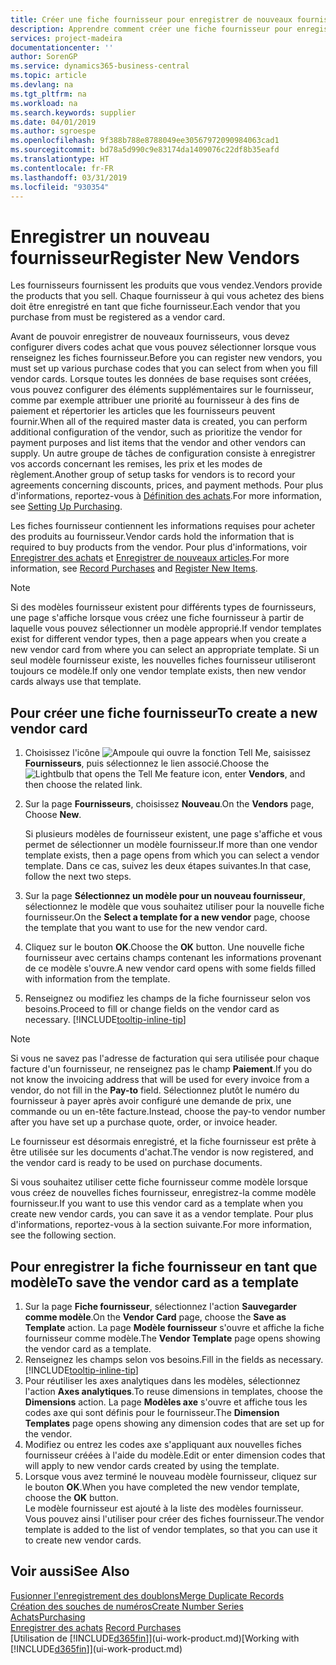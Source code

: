```yaml
---
title: Créer une fiche fournisseur pour enregistrer de nouveaux fournisseurs | Microsoft Docs
description: Apprendre comment créer une fiche fournisseur pour enregistrer un nouveau fournisseur.
services: project-madeira
documentationcenter: ''
author: SorenGP
ms.service: dynamics365-business-central
ms.topic: article
ms.devlang: na
ms.tgt_pltfrm: na
ms.workload: na
ms.search.keywords: supplier
ms.date: 04/01/2019
ms.author: sgroespe
ms.openlocfilehash: 9f388b788e8788049ee30567972090984063cad1
ms.sourcegitcommit: bd78a5d990c9e83174da1409076c22df8b35eafd
ms.translationtype: HT
ms.contentlocale: fr-FR
ms.lasthandoff: 03/31/2019
ms.locfileid: "930354"
---
```

# <a name="register-new-vendors"></a><span data-ttu-id="66c02-103">Enregistrer un nouveau fournisseur</span><span class="sxs-lookup"><span data-stu-id="66c02-103">Register New Vendors</span></span>
<span data-ttu-id="66c02-104">Les fournisseurs fournissent les produits que vous vendez.</span><span class="sxs-lookup"><span data-stu-id="66c02-104">Vendors provide the products that you sell.</span></span> <span data-ttu-id="66c02-105">Chaque fournisseur à qui vous achetez des biens doit être enregistré en tant que fiche fournisseur.</span><span class="sxs-lookup"><span data-stu-id="66c02-105">Each vendor that you purchase from must be registered as a vendor card.</span></span>

<span data-ttu-id="66c02-106">Avant de pouvoir enregistrer de nouveaux fournisseurs, vous devez configurer divers codes achat que vous pouvez sélectionner lorsque vous renseignez les fiches fournisseur.</span><span class="sxs-lookup"><span data-stu-id="66c02-106">Before you can register new vendors, you must set up various purchase codes that you can select from when you fill vendor cards.</span></span> <span data-ttu-id="66c02-107">Lorsque toutes les données de base requises sont créées, vous pouvez configurer des éléments supplémentaires sur le fournisseur, comme par exemple attribuer une priorité au fournisseur à des fins de paiement et répertorier les articles que les fournisseurs peuvent fournir.</span><span class="sxs-lookup"><span data-stu-id="66c02-107">When all of the required master data is created, you can perform additional configuration of the vendor, such as prioritize the vendor for payment purposes and list items that the vendor and other vendors can supply.</span></span> <span data-ttu-id="66c02-108">Un autre groupe de tâches de configuration consiste à enregistrer vos accords concernant les remises, les prix et les modes de règlement.</span><span class="sxs-lookup"><span data-stu-id="66c02-108">Another group of setup tasks for vendors is to record your agreements concerning discounts, prices, and payment methods.</span></span> <span data-ttu-id="66c02-109">Pour plus d'informations, reportez-vous à [Définition des achats](purchasing-setup-purchasing.md).</span><span class="sxs-lookup"><span data-stu-id="66c02-109">For more information, see [Setting Up Purchasing](purchasing-setup-purchasing.md).</span></span>

<span data-ttu-id="66c02-110">Les fiches fournisseur contiennent les informations requises pour acheter des produits au fournisseur.</span><span class="sxs-lookup"><span data-stu-id="66c02-110">Vendor cards hold the information that is required to buy products from the vendor.</span></span> <span data-ttu-id="66c02-111">Pour plus d'informations, voir [Enregistrer des achats](purchasing-how-record-purchases.md) et [Enregistrer de nouveaux articles](inventory-how-register-new-items.md).</span><span class="sxs-lookup"><span data-stu-id="66c02-111">For more information, see [Record Purchases](purchasing-how-record-purchases.md) and [Register New Items](inventory-how-register-new-items.md).</span></span>

> [!NOTE]  
>   <span data-ttu-id="66c02-112">Si des modèles fournisseur existent pour différents types de fournisseurs, une page s'affiche lorsque vous créez une fiche fournisseur à partir de laquelle vous pouvez sélectionner un modèle approprié.</span><span class="sxs-lookup"><span data-stu-id="66c02-112">If vendor templates exist for different vendor types, then a page appears when you create a new vendor card from where you can select an appropriate template.</span></span> <span data-ttu-id="66c02-113">Si un seul modèle fournisseur existe, les nouvelles fiches fournisseur utiliseront toujours ce modèle.</span><span class="sxs-lookup"><span data-stu-id="66c02-113">If only one vendor template exists, then new vendor cards always use that template.</span></span>

## <a name="to-create-a-new-vendor-card"></a><span data-ttu-id="66c02-114">Pour créer une fiche fournisseur</span><span class="sxs-lookup"><span data-stu-id="66c02-114">To create a new vendor card</span></span>
1. <span data-ttu-id="66c02-115">Choisissez l'icône ![Ampoule qui ouvre la fonction Tell Me](media/ui-search/search_small.png "Dites-moi ce que vous voulez faire"), saisissez **Fournisseurs**, puis sélectionnez le lien associé.</span><span class="sxs-lookup"><span data-stu-id="66c02-115">Choose the ![Lightbulb that opens the Tell Me feature](media/ui-search/search_small.png "Tell me what you want to do") icon, enter **Vendors**, and then choose the related link.</span></span>  
2. <span data-ttu-id="66c02-116">Sur la page **Fournisseurs**, choisissez **Nouveau**.</span><span class="sxs-lookup"><span data-stu-id="66c02-116">On the **Vendors** page, Choose **New**.</span></span>

    <span data-ttu-id="66c02-117">Si plusieurs modèles de fournisseur existent, une page s'affiche et vous permet de sélectionner un modèle fournisseur.</span><span class="sxs-lookup"><span data-stu-id="66c02-117">If more than one vendor template exists, then a page opens from which you can select a vendor template.</span></span> <span data-ttu-id="66c02-118">Dans ce cas, suivez les deux étapes suivantes.</span><span class="sxs-lookup"><span data-stu-id="66c02-118">In that case, follow the next two steps.</span></span>
3. <span data-ttu-id="66c02-119">Sur la page **Sélectionnez un modèle pour un nouveau fournisseur**, sélectionnez le modèle que vous souhaitez utiliser pour la nouvelle fiche fournisseur.</span><span class="sxs-lookup"><span data-stu-id="66c02-119">On the **Select a template for a new vendor** page, choose the template that you want to use for the new vendor card.</span></span>
4. <span data-ttu-id="66c02-120">Cliquez sur le bouton **OK**.</span><span class="sxs-lookup"><span data-stu-id="66c02-120">Choose the **OK** button.</span></span> <span data-ttu-id="66c02-121">Une nouvelle fiche fournisseur avec certains champs contenant les informations provenant de ce modèle s'ouvre.</span><span class="sxs-lookup"><span data-stu-id="66c02-121">A new vendor card opens with some fields filled with information from the template.</span></span>
5. <span data-ttu-id="66c02-122">Renseignez ou modifiez les champs de la fiche fournisseur selon vos besoins.</span><span class="sxs-lookup"><span data-stu-id="66c02-122">Proceed to fill or change fields on the vendor card as necessary.</span></span> [!INCLUDE[tooltip-inline-tip](includes/tooltip-inline-tip_md.md)]

> [!NOTE]  
>   <span data-ttu-id="66c02-123">Si vous ne savez pas l'adresse de facturation qui sera utilisée pour chaque facture d'un fournisseur, ne renseignez pas le champ **Paiement**.</span><span class="sxs-lookup"><span data-stu-id="66c02-123">If you do not know the invoicing address that will be used for every invoice from a vendor, do not fill in the **Pay-to** field.</span></span> <span data-ttu-id="66c02-124">Sélectionnez plutôt le numéro du fournisseur à payer après avoir configuré une demande de prix, une commande ou un en-tête facture.</span><span class="sxs-lookup"><span data-stu-id="66c02-124">Instead, choose the pay-to vendor number after you have set up a purchase quote, order, or invoice header.</span></span>

<span data-ttu-id="66c02-125">Le fournisseur est désormais enregistré, et la fiche fournisseur est prête à être utilisée sur les documents d'achat.</span><span class="sxs-lookup"><span data-stu-id="66c02-125">The vendor is now registered, and the vendor card is ready to be used on purchase documents.</span></span>

<span data-ttu-id="66c02-126">Si vous souhaitez utiliser cette fiche fournisseur comme modèle lorsque vous créez de nouvelles fiches fournisseur, enregistrez-la comme modèle fournisseur.</span><span class="sxs-lookup"><span data-stu-id="66c02-126">If you want to use this vendor card as a template when you create new vendor cards, you can save it as a vendor template.</span></span> <span data-ttu-id="66c02-127">Pour plus d'informations, reportez-vous à la section suivante.</span><span class="sxs-lookup"><span data-stu-id="66c02-127">For more information, see the following section.</span></span>

## <a name="to-save-the-vendor-card-as-a-template"></a><span data-ttu-id="66c02-128">Pour enregistrer la fiche fournisseur en tant que modèle</span><span class="sxs-lookup"><span data-stu-id="66c02-128">To save the vendor card as a template</span></span>
1. <span data-ttu-id="66c02-129">Sur la page **Fiche fournisseur**, sélectionnez l'action **Sauvegarder comme modèle**.</span><span class="sxs-lookup"><span data-stu-id="66c02-129">On the **Vendor Card** page, choose the **Save as Template** action.</span></span> <span data-ttu-id="66c02-130">La page **Modèle fournisseur** s'ouvre et affiche la fiche fournisseur comme modèle.</span><span class="sxs-lookup"><span data-stu-id="66c02-130">The **Vendor Template** page opens showing the vendor card as a template.</span></span>
2. <span data-ttu-id="66c02-131">Renseignez les champs selon vos besoins.</span><span class="sxs-lookup"><span data-stu-id="66c02-131">Fill in the fields as necessary.</span></span> [!INCLUDE[tooltip-inline-tip](includes/tooltip-inline-tip_md.md)]
3. <span data-ttu-id="66c02-132">Pour réutiliser les axes analytiques dans les modèles, sélectionnez l'action **Axes analytiques**.</span><span class="sxs-lookup"><span data-stu-id="66c02-132">To reuse dimensions in templates, choose the **Dimensions** action.</span></span> <span data-ttu-id="66c02-133">La page **Modèles axe** s'ouvre et affiche tous les codes axe qui sont définis pour le fournisseur.</span><span class="sxs-lookup"><span data-stu-id="66c02-133">The **Dimension Templates** page opens showing any dimension codes that are set up for the vendor.</span></span>
4. <span data-ttu-id="66c02-134">Modifiez ou entrez les codes axe s'appliquant aux nouvelles fiches fournisseur créées à l'aide du modèle.</span><span class="sxs-lookup"><span data-stu-id="66c02-134">Edit or enter dimension codes that will apply to new vendor cards created by using the template.</span></span>
5. <span data-ttu-id="66c02-135">Lorsque vous avez terminé le nouveau modèle fournisseur, cliquez sur le bouton **OK**.</span><span class="sxs-lookup"><span data-stu-id="66c02-135">When you have completed the new vendor template, choose the **OK** button.</span></span>  
   <span data-ttu-id="66c02-136">Le modèle fournisseur est ajouté à la liste des modèles fournisseur. Vous pouvez ainsi l'utiliser pour créer des fiches fournisseur.</span><span class="sxs-lookup"><span data-stu-id="66c02-136">The vendor template is added to the list of vendor templates, so that you can use it to create new vendor cards.</span></span>

## <a name="see-also"></a><span data-ttu-id="66c02-137">Voir aussi</span><span class="sxs-lookup"><span data-stu-id="66c02-137">See Also</span></span>
[<span data-ttu-id="66c02-138">Fusionner l'enregistrement des doublons</span><span class="sxs-lookup"><span data-stu-id="66c02-138">Merge Duplicate Records</span></span>](sales-how-merge-duplicate-records.md)  
[<span data-ttu-id="66c02-139">Création des souches de numéros</span><span class="sxs-lookup"><span data-stu-id="66c02-139">Create Number Series</span></span>](ui-create-number-series.md)  
[<span data-ttu-id="66c02-140">Achats</span><span class="sxs-lookup"><span data-stu-id="66c02-140">Purchasing</span></span>](purchasing-manage-purchasing.md)  
<span data-ttu-id="66c02-141">[Enregistrer des achats](purchasing-how-record-purchases.md) </span><span class="sxs-lookup"><span data-stu-id="66c02-141">[Record Purchases](purchasing-how-record-purchases.md) </span></span>  
<span data-ttu-id="66c02-142">[Utilisation de [!INCLUDE[d365fin](includes/d365fin_md.md)]](ui-work-product.md)</span><span class="sxs-lookup"><span data-stu-id="66c02-142">[Working with [!INCLUDE[d365fin](includes/d365fin_md.md)]](ui-work-product.md)</span></span>  
